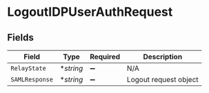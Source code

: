 # LogoutIDPUserAuthRequest


## Fields

| Field                 | Type                  | Required              | Description           |
| --------------------- | --------------------- | --------------------- | --------------------- |
| `RelayState`          | **string*             | :heavy_minus_sign:    | N/A                   |
| `SAMLResponse`        | **string*             | :heavy_minus_sign:    | Logout request object |